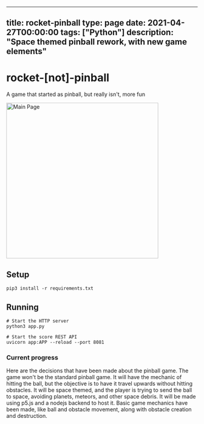 
---
title: rocket-pinball
type: page
date: 2021-04-27T00:00:00
tags: ["Python"]
description: "Space themed pinball rework, with new game elements"
---


# rocket-[not]-pinball
A game that started as pinball, but really isn't, more fun

<img src="https://user-images.githubusercontent.com/35516367/116340998-f6a5ee00-a794-11eb-9b2d-0ce395c5149a.png?raw=true"
     alt="Main Page" width="400" height="410" />


## Setup
```
pip3 install -r requirements.txt
```

## Running
```
# Start the HTTP server
python3 app.py

# Start the score REST API
uvicorn app:APP --reload --port 8081
```

### Current progress
Here are the decisions that have been made about the pinball game.
The game won't be the standard pinball game.
It will have the mechanic of hitting the ball, but the objective is to have it travel upwards without hitting obstacles.
It will be space themed, and the player is trying to send the ball to space, avoiding planets, meteors, and other space debris.
It will be made using p5.js and a nodejs backend to host it.
Basic game mechanics have been made, like ball and obstacle movement, along with obstacle creation and destruction.
